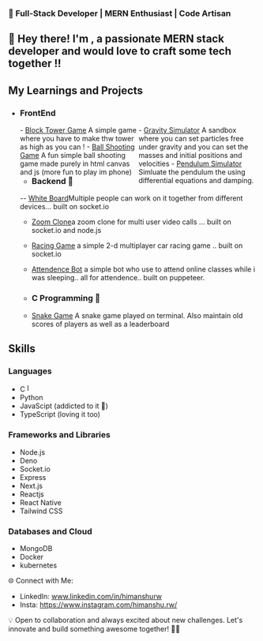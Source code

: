 ### 🚀 Full-Stack Developer | MERN Enthusiast | Code Artisan

## 👋 Hey there! I'm <Himanshu>, a passionate MERN stack developer and would love to craft some tech together !!

## My Learnings and Projects
- ### FrontEnd
  <div style="float: left; width: 50%;">
  - <a href="https://www.youtube.com/">Block Tower Game</a> A simple game where you have to make thw tower as high as you can !
  - <a href="https://www.youtube.com/">Ball Shooting Game</a> A fun simple ball shooting game made purely in html canvas and js (more fun to play im phone)
  </div>

  <div style="float: right; width: 50%;">
   - <a href="https://www.youtube.com/">Gravity Simulator</a> A sandbox where you can set particles free under gravity and you can set the masses and initial positions and velocities
  - <a href="https://www.youtube.com/">Pendulum Simulator</a> Simluate the pendulum the using differential equations and damping.
  </div>

   - ### Backend 🚀
   -- <a href="https://white-board-8o63.onrender.com/">White Board</a>Multiple people can work on it together from different devices... built on socket.io
   - <a href="https://my-zoom-clone.onrender.com">Zoom Clone</a>a zoom clone for multi user video calls ... built on socket.io and node.js
   - <a href="https://racing-game-54hg.onrender.com/">Racing Game</a> a simple 2-d multiplayer car racing game .. built on socket.io
   - <a href="https://www.youtube.com/">Attendence Bot</a> a simple bot who use to attend online classes while i was sleeping.. all for attendence.. built on puppeteer.

   - ### C Programming 🚀
   - <a href="https://white-board-8o63.onrender.com/">Snake Game</a> A snake game played on terminal. Also maintain old scores of players as well as a leaderboard

## Skills
### Languages
   - C <img width="16px" src="https://icons8.com/icon/shQTXiDQiQVR/c-programming" alt="Image 1">
   - Python
   - JavaScipt (addicted to it 💙)
   - TypeScript (loving it too)
### Frameworks and Libraries
   - Node.js
   - Deno
   - Socket.io
   - Express
   - Next.js
   - Reactjs
   - React Native
   - Tailwind CSS

### Databases and Cloud
   - MongoDB
   - Docker
   - kubernetes

🌐 Connect with Me:
   - LinkedIn: www.linkedin.com/in/himanshurw
   - Insta: https://www.instagram.com/himanshu.rw/

💡 Open to collaboration and always excited about new challenges. Let's innovate and build something awesome together! 🌈✨

